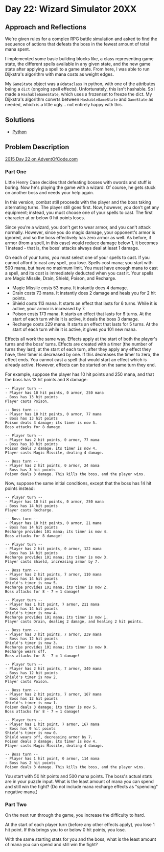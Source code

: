 # Day 22: Wizard Simulator 20XX

## Approach and Reflections

We're given rules for a complex RPG battle simulation and asked to find the
sequence of actions that defeats the boss in the fewest amount of total mana
spent.

I implemented some basic building blocks like, a class representing game
state, the different spells available in any given state, and the new game
state after applying a spell to a game state. From here, I was able to run
Dijkstra's algorithm with mana costs as weight edges.

My `GameState` object was a `@dataclass` in python, with one of the attributes
being a `dict` (ongoing spell effects). Unfortunately, this isn't hashable.
So I made a `HashableGameState`, which uses a frozenset to freeze the dict.
My Dijkstra's algorithm convrts between `HashableGameState` and `GameState` as
needed, which is a little ugly... not entirely happy with this.

## Solutions

- [Python](../python2015/aoc/day22.py)

## Problem Description

[2015 Day 22 on AdventOfCode.com](https://adventofcode.com/2015/day/22)

### Part One

Little Henry Case decides that defeating bosses with swords and stuff is
boring. Now he's playing the game with a wizard. Of course, he gets stuck on
another boss and needs your help again.

In this version, combat still proceeds with the player and the boss taking
alternating turns. The player still goes first. Now, however, you don't get
any equipment; instead, you must choose one of your spells to cast. The first
character at or below 0 hit points loses.

Since you're a wizard, you don't get to wear armor, and you can't attack
normally. However, since you do magic damage, your opponent's armor is
ignored, and so the boss effectively has zero armor as well. As before, if
armor (from a spell, in this case) would reduce damage below 1, it becomes
1 instead - that is, the boss' attacks always deal at least 1 damage.

On each of your turns, you must select one of your spells to cast. If you
cannot afford to cast any spell, you lose. Spells cost mana; you start with
500 mana, but have no maximum limit. You must have enough mana to cast
a spell, and its cost is immediately deducted when you cast it. Your spells
are Magic Missile, Drain, Shield, Poison, and Recharge.

- Magic Missile costs 53 mana. It instantly does 4 damage.
- Drain costs 73 mana. It instantly does 2 damage and heals you for 2 hit
  points.
- Shield costs 113 mana. It starts an effect that lasts for 6 turns. While it
  is active, your armor is increased by 7.
- Poison costs 173 mana. It starts an effect that lasts for 6 turns. At the
  start of each turn while it is active, it deals the boss 3 damage.
- Recharge costs 229 mana. It starts an effect that lasts for 5 turns. At the
  start of each turn while it is active, it gives you 101 new mana.

Effects all work the same way. Effects apply at the start of both the player's
turns and the boss' turns. Effects are created with a timer (the number of
turns they last); at the start of each turn, after they apply any effect they
have, their timer is decreased by one. If this decreases the timer to zero,
the effect ends. You cannot cast a spell that would start an effect which is
already active. However, effects can be started on the same turn they end.

For example, suppose the player has 10 hit points and 250 mana, and that the
boss has 13 hit points and 8 damage:

```
-- Player turn --
- Player has 10 hit points, 0 armor, 250 mana
- Boss has 13 hit points
Player casts Poison.

-- Boss turn --
- Player has 10 hit points, 0 armor, 77 mana
- Boss has 13 hit points
Poison deals 3 damage; its timer is now 5.
Boss attacks for 8 damage.

-- Player turn --
- Player has 2 hit points, 0 armor, 77 mana
- Boss has 10 hit points
Poison deals 3 damage; its timer is now 4.
Player casts Magic Missile, dealing 4 damage.

-- Boss turn --
- Player has 2 hit points, 0 armor, 24 mana
- Boss has 3 hit points
Poison deals 3 damage. This kills the boss, and the player wins.
```

Now, suppose the same initial conditions, except that the boss has 14 hit points instead:

```
-- Player turn --
- Player has 10 hit points, 0 armor, 250 mana
- Boss has 14 hit points
Player casts Recharge.

-- Boss turn --
- Player has 10 hit points, 0 armor, 21 mana
- Boss has 14 hit points
Recharge provides 101 mana; its timer is now 4.
Boss attacks for 8 damage!

-- Player turn --
- Player has 2 hit points, 0 armor, 122 mana
- Boss has 14 hit points
Recharge provides 101 mana; its timer is now 3.
Player casts Shield, increasing armor by 7.

-- Boss turn --
- Player has 2 hit points, 7 armor, 110 mana
- Boss has 14 hit points
Shield's timer is now 5.
Recharge provides 101 mana; its timer is now 2.
Boss attacks for 8 - 7 = 1 damage!

-- Player turn --
- Player has 1 hit point, 7 armor, 211 mana
- Boss has 14 hit points
Shield's timer is now 4.
Recharge provides 101 mana; its timer is now 1.
Player casts Drain, dealing 2 damage, and healing 2 hit points.

-- Boss turn --
- Player has 3 hit points, 7 armor, 239 mana
- Boss has 12 hit points
Shield's timer is now 3.
Recharge provides 101 mana; its timer is now 0.
Recharge wears off.
Boss attacks for 8 - 7 = 1 damage!

-- Player turn --
- Player has 2 hit points, 7 armor, 340 mana
- Boss has 12 hit points
Shield's timer is now 2.
Player casts Poison.

-- Boss turn --
- Player has 2 hit points, 7 armor, 167 mana
- Boss has 12 hit points
Shield's timer is now 1.
Poison deals 3 damage; its timer is now 5.
Boss attacks for 8 - 7 = 1 damage!

-- Player turn --
- Player has 1 hit point, 7 armor, 167 mana
- Boss has 9 hit points
Shield's timer is now 0.
Shield wears off, decreasing armor by 7.
Poison deals 3 damage; its timer is now 4.
Player casts Magic Missile, dealing 4 damage.

-- Boss turn --
- Player has 1 hit point, 0 armor, 114 mana
- Boss has 2 hit points
Poison deals 3 damage. This kills the boss, and the player wins.
```

You start with 50 hit points and 500 mana points. The boss's actual stats are
in your puzzle input. What is the least amount of mana you can spend and still
win the fight? (Do not include mana recharge effects as "spending" negative
mana.)

### Part Two

On the next run through the game, you increase the difficulty to hard.

At the start of each player turn (before any other effects apply), you lose
1 hit point. If this brings you to or below 0 hit points, you lose.

With the same starting stats for you and the boss, what is the least amount of
mana you can spend and still win the fight?

